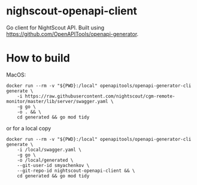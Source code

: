 # nighscout-openapi-client

Go client for NightScout API. Built using https://github.com/OpenAPITools/openapi-generator.

# How to build

MacOS:
```
docker run --rm -v "${PWD}:/local" openapitools/openapi-generator-cli generate \
    -i https://raw.githubusercontent.com/nightscout/cgm-remote-monitor/master/lib/server/swagger.yaml \
    -g go \
    -o . && \
    cd generated && go mod tidy
```

or for a local copy

```
docker run --rm -v "${PWD}:/local" openapitools/openapi-generator-cli generate \
    -i /local/swagger.yaml \
    -g go \
    -o /local/generated \
    --git-user-id smyachenkov \
    --git-repo-id nightscout-openapi-client && \
    cd generated && go mod tidy
```